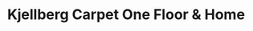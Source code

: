 ---
title: "Kjellberg Carpet One Floor & Home"
url: /buffalo/kjellberg-carpet-one-floor-und-home/
shop: Fußböden
---